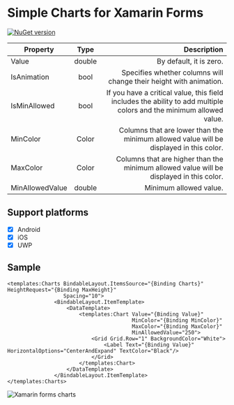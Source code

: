 # Simple Charts for Xamarin Forms

[![NuGet version](https://badge.fury.io/nu/SimpleCharts.svg)](https://badge.fury.io/nu/SimpleCharts)

| Property | Type | Description |
|----------------|:---------:|----------------:|
| Value | double | By default, it is zero. |
| IsAnimation | bool | Specifies whether columns will change their height with animation. |
| IsMinAllowed | bool | If you have a critical value, this field includes the ability to add multiple colors and the minimum allowed value. |
| MinColor | Color | Columns that are lower than the minimum allowed value will be displayed in this color. |
| MaxColor | Color | Columns that are higher than the minimum allowed value will be displayed in this color. |
| MinAllowedValue | double | Minimum allowed value. |

## Support platforms

- [x] Android
- [x] iOS
- [x] UWP

## Sample

 ```
 <templates:Charts BindableLayout.ItemsSource="{Binding Charts}" HeightRequest="{Binding MaxHeight}"
                   Spacing="10">
                <BindableLayout.ItemTemplate>
                    <DataTemplate>
                        <templates:Chart Value="{Binding Value}"
                                         MinColor="{Binding MinColor}"
                                         MaxColor="{Binding MaxColor}"
                                         MinAllowedValue="250">
                            <Grid Grid.Row="1" BackgroundColor="White">
                                <Label Text="{Binding Value}" HorizontalOptions="CenterAndExpand" TextColor="Black"/>
                            </Grid>
                        </templates:Chart>
                    </DataTemplate>
                </BindableLayout.ItemTemplate>
 </templates:Charts>
```

![Xamarin forms charts](https://github.com/somewv/SimpleCharts/blob/main/SimpleChart.PNG)
